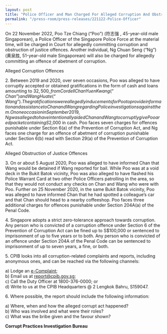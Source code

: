 ```yaml
---
layout: post
title: "Police Officer and Man Charged For Alleged Corruption And Obstruction of Justice"
permalink: "/press-room/press-releases/221122-Police-Officer"
---
```

On 22 November 2022, Poo Tze Chiang (“Poo”) (符志强 , 45-year-old male Singaporean), a Police Officer of the Singapore Police Force at the material time, will be charged in Court for allegedly committing corruption and obstruction of justice offences. Another individual, Ng Chuan Seng (“Ng”) (黄泉胜, 51-year-old male Singaporean) will also be charged for allegedly committing an offence of abetment of corruption.

Alleged Corruption Offences 

2\. Between 2019 and 2020, over seven occasions, Poo was alleged to have corruptly accepted or obtained gratifications in the form of cash and loans amounting to $32,500, from Cordell Chan Yuen Kwang (“Chan”) and Wang Huate (“Wang”). The gratifications were allegedly inducements for Poo to provide information and assistance to Chan and Wang regarding Police investigations against them. On one occasion in September 2019, Ng was alleged to have intentionally aided Chan and Wang to corruptly give Poo a red packet containing S$2,000 in cash. Poo faces seven charges for offences punishable under Section 6(a) of the Prevention of Corruption Act, and Ng faces one charge for an offence of abetment of corruption punishable under Section 6(b) read with Section 29(a) of the Prevention of Corruption Act.

Alleged Obstruction of Justice Offences

3\. On or about 5 August 2020, Poo was alleged to have informed Chan that Wang would be detained if Wang reported for bail. While Poo was at a void deck in the Bukit Batok vicinity, Poo was also alleged to have flashed his Police Warrant Card at two other Police Officers patrolling in the area, so that they would not conduct any checks on Chan and Wang who were with Poo. Further on 25 November 2020, in the same Bukit Batok vicinity, Poo was alleged to have informed Chan that he had spotted a colleague’s car and that Chan should head to a nearby coffeeshop. Poo faces three additional charges for offences punishable under Section 204A(a) of the Penal Code.

4\. Singapore adopts a strict zero-tolerance approach towards corruption. Any person who is convicted of a corruption offence under Section 6 of the Prevention of Corruption Act can be fined up to S$100,000 or sentenced to imprisonment of up to five years or to both. Any person who is convicted of an offence under Section 204A of the Penal Code can be sentenced to imprisonment of up to seven years, a fine, or both.

5\. CPIB looks into all corruption-related complaints and reports, including anonymous ones, and can be reached via the following channels:

a) Lodge an [e-Complaint](/e-services/e-complaint-for-corrupt-conduct);<br>
b) Email us at <a class="spamspan" href="mailto:report@cpib.gov.sg">report@cpib.gov.sg</a>;<br />
c) Call the Duty Officer at 1800-376-0000; or<br />
d) Write to us at the CPIB Headquarters @ 2 Lengkok Bahru, S159047.

6\. Where possible, the report should include the following information:

a) Where, when and how the alleged corrupt act happened?<br />
b) Who was involved and what were their roles?<br />
c) What was the bribe given and the favour shown?

**Corrupt Practices Investigation Bureau**
